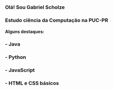 ### Olá! Sou Gabriel Scholze
### Estudo ciência da Computação na PUC-PR

#### Alguns destaques:

### - Java
### - Python
### - JavaScript
### - HTML e CSS básicos

